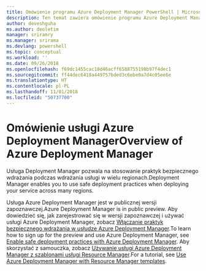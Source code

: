 ```yaml
---
title: Omówienie programu Azure Deployment Manager PowerShell | Microsoft Docs
description: Ten temat zawiera omówienie programu Azure Deployment Manager PowerShell oraz linki pozwalające na przeprowadzenie instalacji i konfiguracji.
author: deveshguha
ms.author: deoletim
manager: sriramry
ms.manager: srirama
ms.devlang: powershell
ms.topic: conceptual
ms.workload: ''
ms.date: 09/26/2018
ms.openlocfilehash: f69dc1455cac18d46acff6588755198b97f4dec1
ms.sourcegitcommit: ff44dec6418a449757bded3c6ebe0a7d4c05ee6e
ms.translationtype: HT
ms.contentlocale: pl-PL
ms.lasthandoff: 11/01/2018
ms.locfileid: "50737700"
---
```

# <a name="overview-of-azure-deployment-manager"></a><span data-ttu-id="4ca93-103">Omówienie usługi Azure Deployment Manager</span><span class="sxs-lookup"><span data-stu-id="4ca93-103">Overview of Azure Deployment Manager</span></span>

<span data-ttu-id="4ca93-104">Usługa Deployment Manager pozwala na stosowanie praktyk bezpiecznego wdrażania podczas wdrażania usługi w wielu regionach.</span><span class="sxs-lookup"><span data-stu-id="4ca93-104">Deployment Manager enables you to use safe deployment practices when deploying your service across many regions.</span></span>

<span data-ttu-id="4ca93-105">Usługa Azure Deployment Manager jest w publicznej wersji zapoznawczej.</span><span class="sxs-lookup"><span data-stu-id="4ca93-105">Azure Deployment Manager is in public preview.</span></span> <span data-ttu-id="4ca93-106">Aby dowiedzieć się, jak zarejestrować się w wersji zapoznawczej i używać usługi Azure Deployment Manager, zobacz [Włączanie praktyk bezpiecznego wdrażania w usłudze Azure Deployment Manager](https://docs.microsoft.com/en-us/azure/azure-resource-manager/deployment-manager-overview).</span><span class="sxs-lookup"><span data-stu-id="4ca93-106">To learn how to sign up for the preview and use Azure Deployment Manager, see [Enable safe deployment practices with Azure Deployment Manager](https://docs.microsoft.com/en-us/azure/azure-resource-manager/deployment-manager-overview).</span></span> <span data-ttu-id="4ca93-107">Aby skorzystać z samouczka, zobacz [Używanie usługi Azure Deployment Manager z szablonami usługi Resource Manager](https://docs.microsoft.com/en-us/azure/azure-resource-manager/deployment-manager-tutorial).</span><span class="sxs-lookup"><span data-stu-id="4ca93-107">For a tutorial, see [Use Azure Deployment Manager with Resource Manager templates](https://docs.microsoft.com/en-us/azure/azure-resource-manager/deployment-manager-tutorial).</span></span>